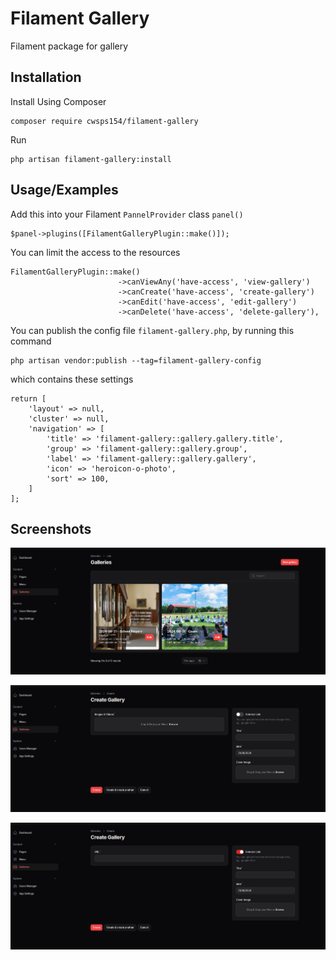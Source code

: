 
# Filament Gallery

Filament package for gallery

## Installation

Install Using Composer

```
composer require cwsps154/filament-gallery
```
Run

```
php artisan filament-gallery:install
```

## Usage/Examples

Add this into your Filament `PannelProvider` class `panel()`
```
$panel->plugins([FilamentGalleryPlugin::make()]);
```

You can limit the access to the resources
```
FilamentGalleryPlugin::make()
                        ->canViewAny('have-access', 'view-gallery')
                        ->canCreate('have-access', 'create-gallery')
                        ->canEdit('have-access', 'edit-gallery')
                        ->canDelete('have-access', 'delete-gallery'),

```

You can publish the config file `filament-gallery.php`, by running this command

```
php artisan vendor:publish --tag=filament-gallery-config
```

which contains these settings

```
return [
    'layout' => null,
    'cluster' => null,
    'navigation' => [
        'title' => 'filament-gallery::gallery.gallery.title',
        'group' => 'filament-gallery::gallery.group',
        'label' => 'filament-gallery::gallery.gallery',
        'icon' => 'heroicon-o-photo',
        'sort' => 100,
    ]
];
```

## Screenshots

![Filament Gallery](screenshorts/list.png)

![Filament Gallery](screenshorts/create1.png)

![Filament Gallery](screenshorts/create2.png)
